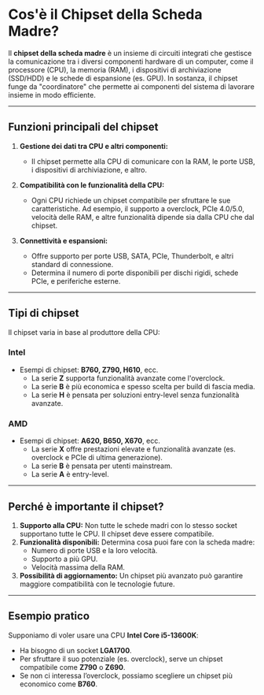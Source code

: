 # Cos'è il Chipset della Scheda Madre?

Il **chipset della scheda madre** è un insieme di circuiti integrati che gestisce la comunicazione tra i diversi componenti hardware di un computer, come il processore (CPU), la memoria (RAM), i dispositivi di archiviazione (SSD/HDD) e le schede di espansione (es. GPU). In sostanza, il chipset funge da "coordinatore" che permette ai componenti del sistema di lavorare insieme in modo efficiente.

---

## **Funzioni principali del chipset**

1. **Gestione dei dati tra CPU e altri componenti:**
   - Il chipset permette alla CPU di comunicare con la RAM, le porte USB, i dispositivi di archiviazione, e altro.

2. **Compatibilità con le funzionalità della CPU:**
   - Ogni CPU richiede un chipset compatibile per sfruttare le sue caratteristiche. Ad esempio, il supporto a overclock, PCIe 4.0/5.0, velocità delle RAM, e altre funzionalità dipende sia dalla CPU che dal chipset.

3. **Connettività e espansioni:**
   - Offre supporto per porte USB, SATA, PCIe, Thunderbolt, e altri standard di connessione.
   - Determina il numero di porte disponibili per dischi rigidi, schede PCIe, e periferiche esterne.

---

## **Tipi di chipset**

Il chipset varia in base al produttore della CPU:

### **Intel**

- Esempi di chipset: **B760, Z790, H610**, ecc.
  - La serie **Z** supporta funzionalità avanzate come l'overclock.
  - La serie **B** è più economica e spesso scelta per build di fascia media.
  - La serie **H** è pensata per soluzioni entry-level senza funzionalità avanzate.

### **AMD**

- Esempi di chipset: **A620, B650, X670**, ecc.
  - La serie **X** offre prestazioni elevate e funzionalità avanzate (es. overclock e PCIe di ultima generazione).
  - La serie **B** è pensata per utenti mainstream.
  - La serie **A** è entry-level.

---

## **Perché è importante il chipset?**

1. **Supporto alla CPU:** Non tutte le schede madri con lo stesso socket supportano tutte le CPU. Il chipset deve essere compatibile.
2. **Funzionalità disponibili:** Determina cosa puoi fare con la scheda madre:
   - Numero di porte USB e la loro velocità.
   - Supporto a più GPU.
   - Velocità massima della RAM.
3. **Possibilità di aggiornamento:** Un chipset più avanzato può garantire maggiore compatibilità con le tecnologie future.

---

## **Esempio pratico**

Supponiamo di voler usare una CPU **Intel Core i5-13600K**:

- Ha bisogno di un socket **LGA1700**.
- Per sfruttare il suo potenziale (es. overclock), serve un chipset compatibile come **Z790** o **Z690**.
- Se non ci interessa l’overclock, possiamo scegliere un chipset più economico come **B760**.
